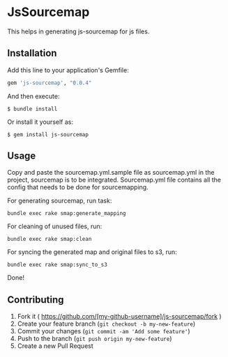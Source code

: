 # JsSourcemap

This helps in generating js-sourcemap for js files.

## Installation

Add this line to your application's Gemfile:

```ruby
gem 'js-sourcemap', "0.0.4"
```

And then execute:

    $ bundle install

Or install it yourself as:

    $ gem install js-sourcemap

## Usage

Copy and paste the sourcemap.yml.sample file as sourcemap.yml in the project, sourcemap is to be integrated.
Sourcemap.yml file contains all the config that needs to be done for sourcemapping.

For generating sourcemap, run task:

	bundle exec rake smap:generate_mapping


For cleaning of unused files, run:

	bundle exec rake smap:clean


For syncing the generated map and original files to s3, run:

	bundle exec rake smap:sync_to_s3

Done!

## Contributing

1. Fork it ( https://github.com/[my-github-username]/js-sourcemap/fork )
2. Create your feature branch (`git checkout -b my-new-feature`)
3. Commit your changes (`git commit -am 'Add some feature'`)
4. Push to the branch (`git push origin my-new-feature`)
5. Create a new Pull Request
